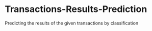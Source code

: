 # Transactions-Results-Prediction
Predicting the results of the given transactions by classification